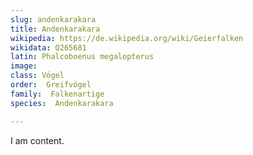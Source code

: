 ```yaml
---
slug: andenkarakara
title: Andenkarakara
wikipedia: https://de.wikipedia.org/wiki/Geierfalken
wikidata: Q265681
latin: Phalcoboenus megalopterus
image: 
class: Vögel
order:  Greifvögel
family:  Falkenartige
species:  Andenkarakara

---
```


I am content.
